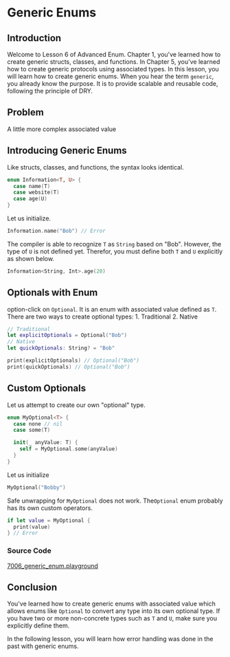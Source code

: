 # Generic Enums

## Introduction
Welcome to Lesson 6 of Advanced Enum. Chapter 1, you've learned how to create generic structs, classes, and functions. In Chapter 5, you've learned how to create generic protocols using associated types. In this lesson, you will learn how to create generic enums. When you hear the term `generic`, you already know the purpose. It is to provide scalable and reusable code, following the principle of DRY.

## Problem
A little more complex associated value

## Introducing Generic Enums
Like structs, classes, and functions, the syntax looks identical.

```swift
enum Information<T, U> {
  case name(T)
  case website(T)
  case age(U)
}
```

Let us initialize.

```swift
Information.name("Bob") // Error
```
The compiler is able to recognize `T` as `String` based on "Bob". However, the type of `U` is not defined yet. Therefor, you must define both `T` and `U` explicitly as shown below.

```swift
Information<String, Int>.age(20)
```

## Optionals with Enum
option-click on `Optional`. It is an enum with associated value defined as `T`. There are two ways to create optional types: 1. Traditional 2. Native

```swift
// Traditional
let explicitOptionals = Optional("Bob")
// Native
let quickOptionals: String? = "Bob"

print(explicitOptionals) // Optional("Bob")
print(quickOptionals) // Optional("Bob")
```

## Custom Optionals
Let us attempt to create our own "optional" type.

```swift
enum MyOptional<T> {
  case none // nil
  case some(T)

  init(_ anyValue: T) {
    self = MyOptional.some(anyValue)
  }
}
```

Let us initialize

```swift
MyOptional("Bobby")
```

Safe unwrapping for `MyOptional` does not work.  The`Optional` enum probably has its own custom operators.

```swift
if let value = MyOptional {
  print(value)
} // Error
```

### Source Code
[7006_generic_enum.playground](https://www.dropbox.com/sh/qif4q2x1x5ltj0f/AAAcCOW4tTO5ftO5VGy1eJi6a?dl=0)


## Conclusion
You've learned how to create generic enums with associated value which allows enums like `Optional` to convert any type into its own optional type. If you have two or more non-concrete types such as `T` and `U`, make sure you explicitly define them.

In the following lesson, you will learn how error handling was done in the past with generic enums. 
